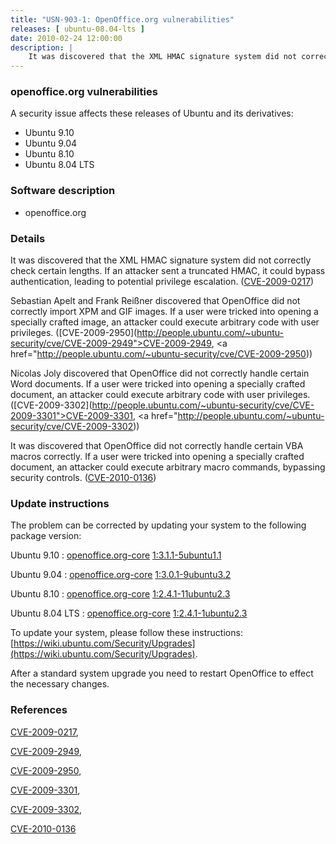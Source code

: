 ```yaml
---
title: "USN-903-1: OpenOffice.org vulnerabilities"
releases: [ ubuntu-08.04-lts ]
date: 2010-02-24 12:00:00
description: |
    It was discovered that the XML HMAC signature system did not correctly check certain lengths. If an attacker sent a truncated HMAC, it could bypass authentication, leading to potential privilege escalation. ([CVE-2009-0217](http://people.ubuntu.com/~ubuntu-security/cve/CVE-2009-0217))
--- 
```

 
### openoffice.org vulnerabilities

A security issue affects these releases of Ubuntu and its derivatives:

* Ubuntu 9.10
* Ubuntu 9.04
* Ubuntu 8.10
* Ubuntu 8.04 LTS

### Software description

* openoffice.org 

### Details

It was discovered that the XML HMAC signature system did not correctly check certain lengths. If an attacker sent a truncated HMAC, it could bypass authentication, leading to potential privilege escalation. ([CVE-2009-0217](http://people.ubuntu.com/~ubuntu-security/cve/CVE-2009-0217))

Sebastian Apelt and Frank Reißner discovered that OpenOffice did not correctly import XPM and GIF images. If a user were tricked into opening a specially crafted image, an attacker could execute arbitrary code with user privileges. ([CVE-2009-2950](http://people.ubuntu.com/~ubuntu-security/cve/CVE-2009-2949">CVE-2009-2949</a>, <a href="http://people.ubuntu.com/~ubuntu-security/cve/CVE-2009-2950))

Nicolas Joly discovered that OpenOffice did not correctly handle certain Word documents. If a user were tricked into opening a specially crafted document, an attacker could execute arbitrary code with user privileges. ([CVE-2009-3302](http://people.ubuntu.com/~ubuntu-security/cve/CVE-2009-3301">CVE-2009-3301</a>, <a href="http://people.ubuntu.com/~ubuntu-security/cve/CVE-2009-3302))

It was discovered that OpenOffice did not correctly handle certain VBA macros correctly. If a user were tricked into opening a specially crafted document, an attacker could execute arbitrary macro commands, bypassing security controls. ([CVE-2010-0136](http://people.ubuntu.com/~ubuntu-security/cve/CVE-2010-0136)) 

### Update instructions

The problem can be corrected by updating your system to the following package version:

Ubuntu 9.10
 : [openoffice.org-core](https://launchpad.net/ubuntu/+source/openoffice.org) <span> [1:3.1.1-5ubuntu1.1](https://launchpad.net/ubuntu/+source/openoffice.org/1:3.1.1-5ubuntu1.1) </span> 

Ubuntu 9.04
 : [openoffice.org-core](https://launchpad.net/ubuntu/+source/openoffice.org) <span> [1:3.0.1-9ubuntu3.2](https://launchpad.net/ubuntu/+source/openoffice.org/1:3.0.1-9ubuntu3.2) </span> 

Ubuntu 8.10
 : [openoffice.org-core](https://launchpad.net/ubuntu/+source/openoffice.org) <span> [1:2.4.1-11ubuntu2.3](https://launchpad.net/ubuntu/+source/openoffice.org/1:2.4.1-11ubuntu2.3) </span> 

Ubuntu 8.04 LTS
 : [openoffice.org-core](https://launchpad.net/ubuntu/+source/openoffice.org) <span> [1:2.4.1-1ubuntu2.3](https://launchpad.net/ubuntu/+source/openoffice.org/1:2.4.1-1ubuntu2.3) </span> 

To update your system, please follow these instructions: [https://wiki.ubuntu.com/Security/Upgrades](https://wiki.ubuntu.com/Security/Upgrades).

After a standard system upgrade you need to restart OpenOffice to effect the necessary changes. 

### References

 [CVE-2009-0217](http://people.ubuntu.com/~ubuntu-security/cve/CVE-2009-0217), 

 [CVE-2009-2949](http://people.ubuntu.com/~ubuntu-security/cve/CVE-2009-2949), 

 [CVE-2009-2950](http://people.ubuntu.com/~ubuntu-security/cve/CVE-2009-2950), 

 [CVE-2009-3301](http://people.ubuntu.com/~ubuntu-security/cve/CVE-2009-3301), 

 [CVE-2009-3302](http://people.ubuntu.com/~ubuntu-security/cve/CVE-2009-3302), 

 [CVE-2010-0136](http://people.ubuntu.com/~ubuntu-security/cve/CVE-2010-0136)
 
